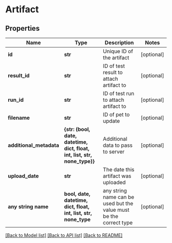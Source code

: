 # Artifact


## Properties
Name | Type | Description | Notes
------------ | ------------- | ------------- | -------------
**id** | **str** | Unique ID of the artifact | [optional] 
**result_id** | **str** | ID of test result to attach artifact to | [optional] 
**run_id** | **str** | ID of test run to attach artifact to | [optional] 
**filename** | **str** | ID of pet to update | [optional] 
**additional_metadata** | **{str: (bool, date, datetime, dict, float, int, list, str, none_type)}** | Additional data to pass to server | [optional] 
**upload_date** | **str** | The date this artifact was uploaded | [optional] 
**any string name** | **bool, date, datetime, dict, float, int, list, str, none_type** | any string name can be used but the value must be the correct type | [optional]

[[Back to Model list]](../README.md#documentation-for-models) [[Back to API list]](../README.md#documentation-for-api-endpoints) [[Back to README]](../README.md)


